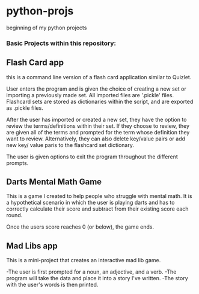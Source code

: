 # python-projs
beginning of my python projects

### Basic Projects within this repository:
## Flash Card app
this is a command line version of a flash card application similar to Quizlet.

User enters the program and is given the choice of creating a new set or 
importing a previously made set. 
All imported files are '.pickle' files. 
Flashcard sets are stored as dictionaries within the script, and are exported
as .pickle files. 

After the user has imported or created a new set, they have the option to review
the terms/definitions within their set. If they choose to review, they are 
given all of the terms and prompted for the term whose definition they want to 
review.
Alternatively, they can also delete key/value pairs or add new key/
value paris to the flashcard set dictionary. 

The user is given options to exit the program throughout the different prompts.

## Darts Mental Math Game
This is a game I created to help people who struggle with mental math.
It is a hypothetical scenario in which the user is playing darts and has to correctly 
calculate their score and subtract from their existing score each round. 

Once the users score reaches 0 (or below), the game ends.

## Mad Libs app 
This is a mini-project that creates an interactive mad lib game.

-The user is first prompted for a noun, an adjective, and a verb.
-The program will take the data and place it into a story I've written.
-The story with the user's words is then printed.

